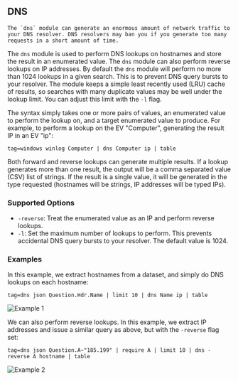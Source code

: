 ## DNS

```{note}
The `dns` module can generate an enormous amount of network traffic to your DNS resolver. DNS resolvers may ban you if you generate too many requests in a short amount of time. 
```

The `dns` module is used to perform DNS lookups on hostnames and store the result in an enumerated value. The `dns` module can also perform reverse lookups on IP addresses. By default the `dns` module will perform no more than 1024 lookups in a given search. This is to prevent DNS query bursts to your resolver. The module keeps a simple least recently used (LRU) cache of results, so searches with many duplicate values may be well under the lookup limit. You can adjust this limit with the `-l` flag.

The syntax simply takes one or more pairs of values, an enumerated value to perform the lookup on, and a target enumerated value to produce. For example, to perform a lookup on the EV "Computer", generating the result IP in an EV "ip":

```gravwell
tag=windows winlog Computer | dns Computer ip | table
```

Both forward and reverse lookups can generate multiple results. If a lookup generates more than one result, the output will be a comma separated value (CSV) list of strings. If the result is a single value, it will be generated in the type requested (hostnames will be strings, IP addresses will be typed IPs). 

### Supported Options

* `-reverse`: Treat the enumerated value as an IP and perform reverse lookups.
* `-l`: Set the maximum number of lookups to perform. This prevents accidental DNS query bursts to your resolver. The default value is 1024.

### Examples

In this example, we extract hostnames from a dataset, and simply do DNS lookups on each hostname:

```gravwell
tag=dns json Question.Hdr.Name | limit 10 | dns Name ip | table
```

![Example 1](example1.png)

We can also perform reverse lookups. In this example, we extract IP addresses and issue a similar query as above, but with the `-reverse` flag set:

```gravwell
tag=dns json Question.A~"185.199" | require A | limit 10 | dns -reverse A hostname | table
```

![Example 2](example2.png)
